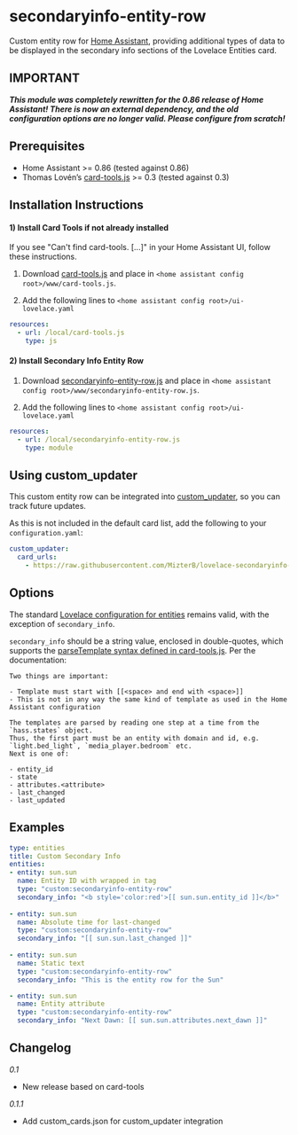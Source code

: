 secondaryinfo-entity-row
========================
Custom entity row for [Home Assistant](https://home-assistant.io), providing additional types of data to be displayed in the secondary info sections of the Lovelace Entities card.

## IMPORTANT
**_This module was completely rewritten for the 0.86 release of Home Assistant!  There is now an external dependency, and the old configuration options are no longer valid.  Please configure from scratch!_**

## Prerequisites
- Home Assistant >= 0.86 (tested against 0.86) 
- Thomas Lovén’s [card-tools.js](https://github.com/thomasloven/lovelace-card-tools) >= 0.3 (tested against 0.3)

## Installation Instructions
#### 1) Install Card Tools if not already installed
If you see "Can't find card-tools. [...]" in your Home Assistant UI, follow these instructions.

1. Download [card-tools.js](https://github.com/thomasloven/lovelace-card-tools/raw/master/card-tools.js) and place in `<home assistant config root>/www/card-tools.js`.

2. Add the following lines to `<home assistant config root>/ui-lovelace.yaml`

```yaml
resources:
  - url: /local/card-tools.js
    type: js
```

#### 2) Install Secondary Info Entity Row
1. Download [secondaryinfo-entity-row.js](https://github.com/MizterB/lovelace-secondaryinfo-entity-row/raw/master/secondaryinfo-entity-row.js) and place in `<home assistant config root>/www/secondaryinfo-entity-row.js`.

2. Add the following lines to `<home assistant config root>/ui-lovelace.yaml`

```yaml
resources:
  - url: /local/secondaryinfo-entity-row.js
    type: module
```

## Using custom_updater
This custom entity row can be integrated into [custom_updater](https://github.com/custom-components/custom_updater), so you can track future updates.  

As this is not included in the default card list, add the following to your `configuration.yaml`:

```yaml
custom_updater:
  card_urls:
    - https://raw.githubusercontent.com/MizterB/lovelace-secondaryinfo-entity-row/master/custom_cards.json
```


## Options
The standard [Lovelace configuration for entities](https://www.home-assistant.io/lovelace/entities/) remains valid, with the exception of `secondary_info`.

`secondary_info` should be a string value, enclosed in double-quotes, which supports the [parseTemplate syntax defined in card-tools.js](https://github.com/thomasloven/lovelace-card-tools).  Per the documentation:

```
Two things are important:

- Template must start with [[<space> and end with <space>]]
- This is not in any way the same kind of template as used in the Home Assistant configuration

The templates are parsed by reading one step at a time from the `hass.states` object.
Thus, the first part must be an entity with domain and id, e.g. `light.bed_light`, `media_player.bedroom` etc.
Next is one of:

- entity_id
- state
- attributes.<attribute>
- last_changed
- last_updated
```

## Examples

```yaml
type: entities
title: Custom Secondary Info
entities:
- entity: sun.sun
  name: Entity ID with wrapped in tag
  type: "custom:secondaryinfo-entity-row"
  secondary_info: "<b style='color:red'>[[ sun.sun.entity_id ]]</b>"
  
- entity: sun.sun
  name: Absolute time for last-changed
  type: "custom:secondaryinfo-entity-row"
  secondary_info: "[[ sun.sun.last_changed ]]"
  
- entity: sun.sun
  name: Static text
  type: "custom:secondaryinfo-entity-row"
  secondary_info: "This is the entity row for the Sun"

- entity: sun.sun
  name: Entity attribute
  type: "custom:secondaryinfo-entity-row"
  secondary_info: "Next Dawn: [[ sun.sun.attributes.next_dawn ]]"
```

## Changelog

*0.1*
- New release based on card-tools

*0.1.1*
- Add custom_cards.json for custom_updater integration
